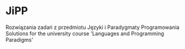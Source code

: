 # JiPP
Rozwiązania zadań z przedmiotu Języki i Paradygmaty Programowania </br>
Solutions for the university course 'Languages and Programming Paradigms'

